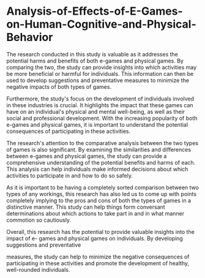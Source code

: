 # Analysis-of-Effects-of-E-Games-on-Human-Cognitive-and-Physical-Behavior


The research conducted in this study is valuable as it addresses the potential harms and benefits of both e-games and physical games. By comparing the two, the study can provide insights into which activities may be more beneficial or harmful for individuals. This information can then be used to develop suggestions and preventative measures to minimize the negative impacts of both types of games.


Furthermore, the study's focus on the development of individuals involved in these industries is crucial. It highlights the impact that these games can have on an individual's physical and mental well-being, as well as their social and professional development. With the increasing popularity of both e-games and physical games, it is important to understand the potential consequences of participating in these activities.

The research's attention to the comparative analysis between the two types of games is also significant. By examining the similarities and differences between e-games and physical games, the study can provide a comprehensive understanding of the potential benefits and harms of each. This analysis can help individuals make informed decisions about which activities to participate in and how to do so safely.

As it is important to be having a completely sorted comparison between two types of any workings, this research has also led us to come up with points completely implying to the pros and cons of both the types of games in a distinctive manner.
This study can help things form conversant determinations about which actions to take part in and in what manner commotion so cautiously.

Overall, this research has the potential to provide valuable insights into the impact of e- games and physical games on individuals. By developing suggestions and preventative
 
measures, the study can help to minimize the negative consequences of participating in these activities and promote the development of healthy, well-rounded individuals.
